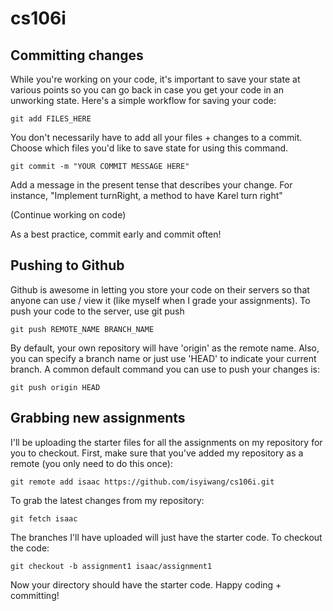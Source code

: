 cs106i
======
Committing changes
------------------
While you're working on your code, it's important to save your state at various points so you can go back in case you get your code in an unworking state. Here's a simple workflow for saving your code:

```
git add FILES_HERE
```
You don't necessarily have to add all your files + changes to a commit.  Choose which files you'd like to save state for using this command.

```
git commit -m "YOUR COMMIT MESSAGE HERE"
```
Add a message in the present tense that describes your change.  For instance, "Implement turnRight, a method to have Karel turn right"

(Continue working on code)

As a best practice, commit early and commit often!

Pushing to Github
-----------------
Github is awesome in letting you store your code on their servers so that anyone can use / view it (like myself when I grade your assignments).  To push your code to the server, use git push

```
git push REMOTE_NAME BRANCH_NAME
```
By default, your own repository will have 'origin' as the remote name.  Also, you can specify a branch name or just use 'HEAD' to indicate your current branch.  A common default command you can use to push your changes is:

```
git push origin HEAD
```

Grabbing new assignments
------------------------
I'll be uploading the starter files for all the assignments on my repository for you to checkout.  First, make sure that you've added my repository as a remote (you only need to do this once):

```
git remote add isaac https://github.com/isyiwang/cs106i.git
```

To grab the latest changes from my repository:
```
git fetch isaac
```

The branches I'll have uploaded will just have the starter code.  To checkout the code:
```
git checkout -b assignment1 isaac/assignment1
```
Now your directory should have the starter code.  Happy coding + committing!
